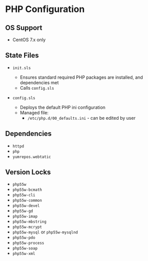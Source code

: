 # PHP Configuration


## OS Support

* CentOS 7.x only


## State Files

* `init.sls`

    * Ensures standard required PHP packages are installed, and dependencies met
    * Calls `config.sls`

* `config.sls`

    * Deploys the default PHP ini configuration
    * Managed file:
        * `/etc/php.d/00_defaults.ini` - can be edited by user


## Dependencies            

* `httpd`
* `php`
* `yumrepos.webtatic`


## Version Locks

* `php55w`
* `php55w-bcmath`
* `php55w-cli`
* `php55w-common`
* `php55w-devel`
* `php55w-gd`
* `php55w-imap`
* `php55w-mbstring`
* `php55w-mcrypt`
* `php55w-mysql` or `php55w-mysqlnd`
* `php55w-pdo`
* `php55w-process`
* `php55w-soap`
* `php55w-xml`
